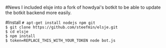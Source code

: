 #News
I included elsje into a fork of howdyai's botkit to be able to update the botkit backend more easily. 

#Install
```# apt-get install nodejs npm git```  
```$ git clone https://github.com/steefmin/elsje.git```  
```$ cd elsje```  
```$ npm install```  
```$ token=REPLACE_THIS_WITH_YOUR_TOKEN node bot.js```  
